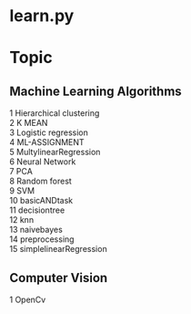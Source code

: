 # learn.py

# Topic 

## Machine Learning Algorithms
1  Hierarchical clustering  <br />
2  K MEAN <br />
3  Logistic regression  <br />
4  ML-ASSIGNMENT  <br />
5  MultylinearRegression  <br />
6  Neural Network  <br />
7  PCA  <br />
8  Random forest  <br />
9  SVM  <br />
10 basicANDtask  <br />
11 decisiontree  <br />
12 knn  <br />
13 naivebayes  <br />
14 preprocessing  <br />
15 simplelinearRegression  <br />

## Computer Vision
1  OpenCv